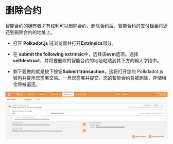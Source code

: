 # 删除合约

智能合约的拥有者才有权利可以删除合约，删除合约后，智能合约的支付租金将返还到删除合约的地址上。


- 打开 **Polkadot.js** 链浏览器并打开**Extrinsics**部分。

- 在 **submit the following extrinsic**中，选择该**evm**选项。选择**selfdestruct**，并将要删除的智能合约的地址粘贴到其下方的输入字段中。

- 剩下要做的就是按下按钮**Submit transaction**，这将打开您的 Polkdadot.js 钱包并提示您签署交易。一旦您签署并提交，您的智能合约将被删除，存储租金将被退还。


![](img/remove.png)